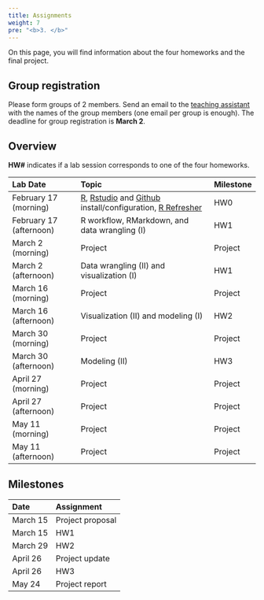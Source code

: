 ```yaml
---
title: Assignments
weight: 7
pre: "<b>3. </b>"
---
```


On this page, you will find information about the four homeworks and the final 
project.


## Group registration
Please form groups of 2 members. Send an email to the [teaching assistant](mailto:iegor.rudnytskyi@unil.ch) with the names of
the group members (one email per group is enough). The deadline for group
registration is **March 2**. 


## Overview

 __HW#__ indicates if a lab session corresponds to one of the four homeworks.

| Lab Date |  Topic | Milestone  |
| :---  | :---  | :---  |
| February 17 (morning) |  [R](https://cloud.r-project.org/), [Rstudio](https://www.rstudio.com/products/rstudio/download/#download) and [Github](http://r-pkgs.had.co.nz/git.html) install/configuration, [R Refresher](/dsfba_2019/assignments/hw0/) | HW0 |
| February 17 (afternoon) | R workflow, RMarkdown, and data wrangling (I) | HW1 |
| March 2 (morning) | Project | Project |
| March 2 (afternoon) | Data wrangling (II) and visualization (I) | HW1 |
| March 16 (morning) | Project | Project |
| March 16 (afternoon) | Visualization (II) and modeling (I) | HW2 |
| March 30 (morning) | Project | Project |
| March 30 (afternoon) | Modeling (II) | HW3 |
| April 27 (morning) | Project | Project |
| April 27 (afternoon) | Project | Project |
| May 11 (morning) | Project | Project |
| May 11 (afternoon) | Project | Project |

## Milestones

| Date |  Assignment |
| :---  | :---  |
| March 15 | Project proposal |
| March 15 | HW1 |
| March 29 | HW2 |
| April 26 | Project update |
| April 26 | HW3 |
| May 24 | Project report |
